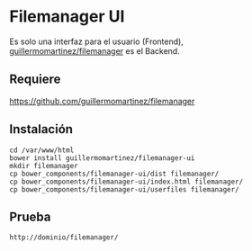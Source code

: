 # Filemanager UI
Es solo una interfaz para el usuario (Frontend), [guillermomartinez/filemanager](https://github.com/guillermomartinez/filemanager) es el Backend.
## Requiere
https://github.com/guillermomartinez/filemanager

## Instalación
```
cd /var/www/html
bower install guillermomartinez/filemanager-ui
mkdir filemanager
cp bower_components/filemanager-ui/dist filemanager/
cp bower_components/filemanager-ui/index.html filemanager/
cp bower_components/filemanager-ui/userfiles filemanager/
```
## Prueba
```
http://dominio/filemanager/
```
